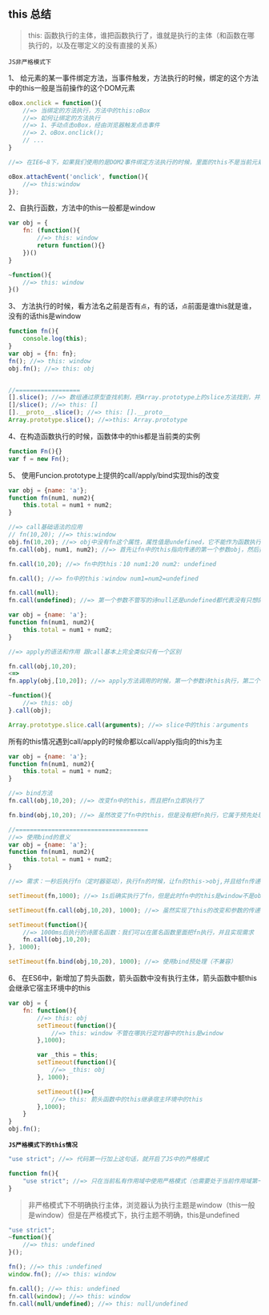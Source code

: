 ## this 总结

> this: 函数执行的主体，谁把函数执行了，谁就是执行的主体（和函数在哪执行的，以及在哪定义的没有直接的关系）

`JS非严格模式下`

1、 给元素的某一事件绑定方法，当事件触发，方法执行的时候，绑定的这个方法中的this一般是当前操作的这个DOM元素

```javascript
oBox.onclick = function(){
	//=> 当绑定的方法执行，方法中的this:oBox
	//=> 如何让绑定的方法执行
	//=> 1、手动点击oBox，经由浏览器触发点击事件
	//=> 2、oBox.onclick();
	// ...
}

//=> 在IE6~8下，如果我们使用的是DOM2事件绑定方法执行的时候，里面的this不是当前元素而是window

oBox.attachEvent('onclick', function(){
	//=> this:window
});
```

2、自执行函数，方法中的this一般都是window

```javascript
var obj = {
	fn: (function(){
		//=> this: window
		return function(){}
	})()
}

~function(){
	//=> this: window
}()
```

3、 方法执行的时候，看方法名之前是否有`点`，有的话，`点`前面是谁this就是谁，没有的话this是window

```javascript
function fn(){
	console.log(this);
}
var obj = {fn: fn};
fn(); //=> this: window
obj.fn(); //=> this: obj


//==================
[].slice(); //=> 数组通过原型查找机制，把Array.prototype上的slice方法找到，并且让方法执行
[]/slice(); //=> this: []
[].__proto__.slice(); //=> this: [].__proto__
Array.prototype.slice(); //=>this: Array.prototype
```

4、在构造函数执行的时候，函数体中的this都是当前类的实例

```javascript
function Fn(){}
var f = new Fn();
```

5、 使用Funcion.prototype上提供的call/apply/bind实现this的改变


```javascript
var obj = {name: 'a'};
function fn(num1, num2){
	this.total = num1 + num2;
}

//=> call基础语法的应用
// fn(10,20); //=> this:window
obj.fn(10,20); //=> obj中没有fn这个属性，属性值是undefined，它不能作为函数执行，所以会报错：TypeError(undefined is not a function ...)
fn.call(obj, num1, num2); //=> 首先让fn中的this指向传递的第一个参数obj，然后执行fn这个函数，此时fn中的this->obj num1->10 num2-> 20

fn.call(10,20); //=> fn中的this：10 num1:20 num2: undefined

fn.call(); //=> fn中的this：window num1=num2=undefined

fn.call(null);
fn.call(undefined); //=> 第一个参数不管写的诗null还是undefined都代表没有只想的this，所以函数中的this依然诗window
```

```javascript
var obj = {name: 'a'};
function fn(num1, num2){
	this.total = num1 + num2;
}

//=> apply的语法和作用 跟call基本上完全类似只有一个区别

fn.call(obj,10,20);
<=>
fn.apply(obj,[10,20]); //=> apply方法调用的时候，第一个参数诗this执行，第二个参数是一个数组，数组中包含了所有需要给函数传递的实参（语法要求诗写成一个数组，但是和call一样也是一项项给形参赋值的）
```

```javascript
~function(){
	//=> this: obj
}.call(obj);

Array.prototype.slice.call(arguments); //=> slice中的this：arguments
```

所有的this情况遇到call/apply的时候命都以call/apply指向的this为主

```javascript
var obj = {name: 'a'};
function fn(num1, num2){
	this.total = num1 + num2;
}

//=> bind方法
fn.call(obj,10,20); //=> 改变fn中的this，而且把fn立即执行了

fn.bind(obj,10,20); //=> 虽然改变了fn中的this，但是没有把fn执行，它属于预先处理this和实参，不会立即执行，只有达到某个特点条件，才会被出发（IE6~8不兼容）

//=====================================
//=> 使用bind的意义
var obj = {name: 'a'};
function fn(num1, num2){
	this.total = num1 + num2;
}

//=> 需求：一秒后执行fn（定时器驱动），执行fn的时候，让fn的this->obj,并且给fn传递两个实参10，20

setTimeout(fn,1000); //=> 1s后确实执行了fn，但是此时fn中的this是window不是obj，而且没有传递10，20

setTimeout(fn.call(obj,10,20), 1000); //=> 虽然实现了this的改变和参数的传递，但是它设置定时器的时候就把fn执行了，而不是等到1000ms后，1000ms后执行的诗fn执行的返回结果

setTimeout(function(){
	//=> 1000ms后执行的诗匿名函数：我们可以在匿名函数里面把fn执行，并且实现需求
	fn.call(obj,10,20);
}, 1000);

setTimeout(fn.bind(obj,10,20), 1000); //=> 使用bind预处理（不兼容）
```

6、 在ES6中，新增加了剪头函数，箭头函数中没有执行主体，箭头函数中额this会继承它宿主环境中的this

```javascript
var obj = {
	fn: function(){
		//=> this: obj
		setTimeout(function(){
			//=> this: window 不管在哪执行定时器中的this是window
		},1000);

		var _this = this;
		setTimeout(function(){
			//=> _this: obj
		}, 1000);

		setTimeout(()=>{
			//=> this: 箭头函数中的this继承宿主环境中的this
		},1000);
	}
}
obj.fn();
```

**`JS严格模式下的this情况`**

```javascript
"use strict"; //=> 代码第一行加上这句话，就开启了JS中的严格模式
```

```javascript
function fn(){
	"use strict"; //=> 只在当前私有作用域中使用严格模式（也需要处于当前作用域第一行）
}
```

> 非严格模式下不明确执行主体，浏览器认为执行主题是window（this一般是window）但是在严格模式下，执行主题不明确，this是undefined

```javascript
"use strict";
~function(){
	//=> this: undefined
}();

fn(); //=> this :undefined
window.fn(); //=> this: window

fn.call(); //=> this: undefined
fn.call(window); //=> this: window
fn.call(null/undefined); //=> this: null/undefined
```

